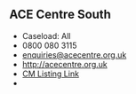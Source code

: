 
## ACE Centre South

- Caseload: All 
- <i class="fa fa-phone"></i> 0800 080 3115
- <i class="fa fa-envelope"></i> enquiries@acecentre.org.uk 
- <i class="fa fa-home"></i> [http://acecentre.org.uk ](http://acecentre.org.uk )
- [CM Listing Link](http://www.communicationmatters.org.uk/contact-assessment-service/ace-centre-oxford)
- 
